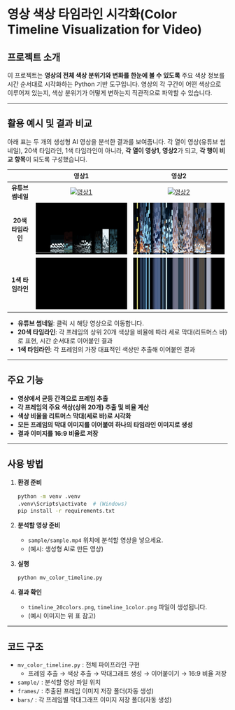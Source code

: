 # 영상 색상 타임라인 시각화(Color Timeline Visualization for Video)

## 프로젝트 소개

이 프로젝트는 **영상의 전체 색상 분위기와 변화를 한눈에 볼 수 있도록** 주요 색상 정보를 시간 순서대로 시각화하는 Python 기반 도구입니다. 영상의 각 구간이 어떤 색상으로 이루어져 있는지, 색상 분위기가 어떻게 변하는지 직관적으로 파악할 수 있습니다.

---

## 활용 예시 및 결과 비교

아래 표는 두 개의 생성형 AI 영상을 분석한 결과를 보여줍니다. 각 열이 영상(유튜브 썸네일), 20색 타임라인, 1색 타임라인이 아니라, **각 열이 영상1, 영상2**가 되고, **각 행이 비교 항목**이 되도록 구성했습니다.

|        | 영상1 | 영상2 |
|:------:|:-----:|:-----:|
| **유튜브 썸네일** | [![영상1](https://img.youtube.com/vi/qIygxFUTo-A/maxresdefault.jpg)](https://youtu.be/bXEXqcsBPYU?feature=shared) | [![영상2](https://img.youtube.com/vi/bXEXqcsBPYU/maxresdefault.jpg)](timeline_1color_h) |
| **20색 타임라인** | ![image/timeline_20colors_f.png](image/timeline_20colors_f.png) | ![image/timeline_20colors_h.png](image/timeline_20colors_h.png) |
| **1색 타임라인** | ![timeline_1color_f.png](image/timeline_1color_f.png) | ![timeline_1color_h.png](image/timeline_1color_h.png) |

- **유튜브 썸네일**: 클릭 시 해당 영상으로 이동합니다.
- **20색 타임라인**: 각 프레임의 상위 20개 색상을 비율에 따라 세로 막대(리트머스 바)로 표현, 시간 순서대로 이어붙인 결과
- **1색 타임라인**: 각 프레임의 가장 대표적인 색상만 추출해 이어붙인 결과

---

## 주요 기능

- **영상에서 균등 간격으로 프레임 추출**
- **각 프레임의 주요 색상(상위 20개) 추출 및 비율 계산**
- **색상 비율을 리트머스 막대(세로 바)로 시각화**
- **모든 프레임의 막대 이미지를 이어붙여 하나의 타임라인 이미지로 생성**
- **결과 이미지를 16:9 비율로 저장**

---

## 사용 방법

1. **환경 준비**
   ```bash
   python -m venv .venv
   .venv\Scripts\activate  # (Windows)
   pip install -r requirements.txt
   ```

2. **분석할 영상 준비**
   - `sample/sample.mp4` 위치에 분석할 영상을 넣으세요.
   - (예시: 생성형 AI로 만든 영상)

3. **실행**
   ```bash
   python mv_color_timeline.py
   ```

4. **결과 확인**
   - `timeline_20colors.png`, `timeline_1color.png` 파일이 생성됩니다.
   - (예시 이미지는 위 표 참고)

---

## 코드 구조

- `mv_color_timeline.py` : 전체 파이프라인 구현
  - 프레임 추출 → 색상 추출 → 막대그래프 생성 → 이어붙이기 → 16:9 비율 저장
- `sample/` : 분석할 영상 파일 위치
- `frames/` : 추출된 프레임 이미지 저장 폴더(자동 생성)
- `bars/` : 각 프레임별 막대그래프 이미지 저장 폴더(자동 생성)